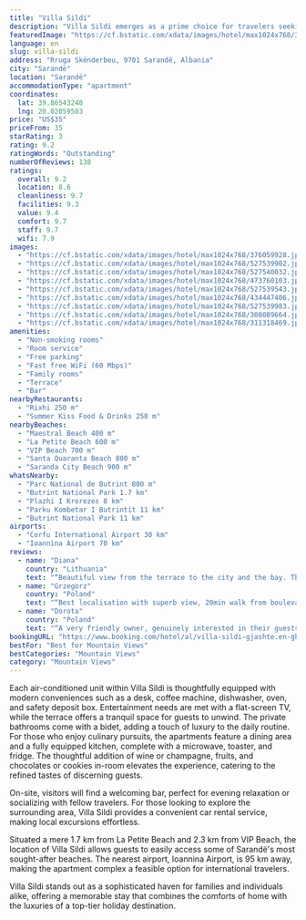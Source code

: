 ```yaml
---
title: "Villa Sildi"
description: "Villa Sildi emerges as a prime choice for travelers seeking a blend of comfort and convenience in Sarandë, located just a short distance from the serene Maestral Beach."
featuredImage: "https://cf.bstatic.com/xdata/images/hotel/max1024x768/376059928.jpg?k=69ef433c297583314e9bbfce52c2102c88c74a5c47910917f6624c2fb5cff309&o=&hp=1"
language: en
slug: villa-sildi
address: "Rruga Skënderbeu, 9701 Sarandë, Albania"
city: "Sarandë"
location: "Sarandë"
accommodationType: "apartment"
coordinates:
  lat: 39.86543248
  lng: 20.02059503
price: "US$35"
priceFrom: 35
starRating: 3
rating: 9.2
ratingWords: "Outstanding"
numberOfReviews: 138
ratings:
  overall: 9.2
  location: 8.6
  cleanliness: 9.7
  facilities: 9.3
  value: 9.4
  comfort: 9.7
  staff: 9.7
  wifi: 7.9
images:
  - "https://cf.bstatic.com/xdata/images/hotel/max1024x768/376059928.jpg?k=69ef433c297583314e9bbfce52c2102c88c74a5c47910917f6624c2fb5cff309&o=&hp=1"
  - "https://cf.bstatic.com/xdata/images/hotel/max1024x768/527539902.jpg?k=2098570b841077f352a5856460eb41ec15fb1c01be28f8f8bce84747cf238b3d&o=&hp=1"
  - "https://cf.bstatic.com/xdata/images/hotel/max1024x768/527540032.jpg?k=fb194af23bc3a33a9f9a3c229ab249ffa8bfd167dee11d2793a934ce817cd867&o=&hp=1"
  - "https://cf.bstatic.com/xdata/images/hotel/max1024x768/473760103.jpg?k=bda8287c819033c11266779a0053bff0b431d17c2fe730ae95822baa90d12c54&o=&hp=1"
  - "https://cf.bstatic.com/xdata/images/hotel/max1024x768/527539543.jpg?k=2350a99c609367842769e011be842d0a0d211974a2c095e6a87b8290883068df&o=&hp=1"
  - "https://cf.bstatic.com/xdata/images/hotel/max1024x768/434447406.jpg?k=9556745193d228e3cb0322a1925405ac45ada9c8c47d83086145842dbb61bba1&o=&hp=1"
  - "https://cf.bstatic.com/xdata/images/hotel/max1024x768/527539983.jpg?k=58eb96c439aef73a966738bd12ea3648121e5f89792614aa4cedff9a3a4eda27&o=&hp=1"
  - "https://cf.bstatic.com/xdata/images/hotel/max1024x768/308089664.jpg?k=4a46c796b578b5c456c34e917095dc97f3d4e81da080383025466c6babb014ad&o=&hp=1"
  - "https://cf.bstatic.com/xdata/images/hotel/max1024x768/311318469.jpg?k=8361f495378bc81e0b5097423998f20f856189303935ed5e112a064581355d3a&o=&hp=1"
amenities:
  - "Non-smoking rooms"
  - "Room service"
  - "Free parking"
  - "Fast free WiFi (60 Mbps)"
  - "Family rooms"
  - "Terrace"
  - "Bar"
nearbyRestaurants:
  - "Rixhi 250 m"
  - "Summer Kiss Food & Drinks 250 m"
nearbyBeaches:
  - "Maestral Beach 400 m"
  - "La Petite Beach 600 m"
  - "VIP Beach 700 m"
  - "Santa Quaranta Beach 800 m"
  - "Saranda City Beach 900 m"
whatsNearby:
  - "Parc National de Butrint 800 m"
  - "Butrint National Park 1.7 km"
  - "Plazhi I Krorezes 8 km"
  - "Parku Kombetar I Butrintit 11 km"
  - "Butrint National Park 11 km"
airports:
  - "Corfu International Airport 30 km"
  - "Ioannina Airport 70 km"
reviews:
  - name: "Diana"
    country: "Lithuania"
    text: "“Beautiful view from the terrace to the city and the bay. The house is newly built.”"
  - name: "Grzegorz"
    country: "Poland"
    text: "“Best localisation with superb view, 20min walk from boulevard and just few min with car. Clean and comfy rooms with AC. Very good contact w host.”"
  - name: "Dorota"
    country: "Poland"
    text: "“A very friendly owner, genuinely interested in their guests. Extremely helpful in every aspect - they can advise on what to see, which places to visit, where to eat well, and where to shop. A very caring host, during your stay, they can selflessly...”"
bookingURL: "https://www.booking.com/hotel/al/villa-sildi-gjashte.en-gb.html?aid=8035640"
bestFor: "Best for Mountain Views"
bestCategories: "Mountain Views"
category: "Mountain Views"
---
```


Each air-conditioned unit within Villa Sildi is thoughtfully equipped with modern conveniences such as a desk, coffee machine, dishwasher, oven, and safety deposit box. Entertainment needs are met with a flat-screen TV, while the terrace offers a tranquil space for guests to unwind. The private bathrooms come with a bidet, adding a touch of luxury to the daily routine. For those who enjoy culinary pursuits, the apartments feature a dining area and a fully equipped kitchen, complete with a microwave, toaster, and fridge. The thoughtful addition of wine or champagne, fruits, and chocolates or cookies in-room elevates the experience, catering to the refined tastes of discerning guests.

On-site, visitors will find a welcoming bar, perfect for evening relaxation or socializing with fellow travelers. For those looking to explore the surrounding area, Villa Sildi provides a convenient car rental service, making local excursions effortless.

Situated a mere 1.7 km from La Petite Beach and 2.3 km from VIP Beach, the location of Villa Sildi allows guests to easily access some of Sarandë's most sought-after beaches. The nearest airport, Ioannina Airport, is 95 km away, making the apartment complex a feasible option for international travelers.

Villa Sildi stands out as a sophisticated haven for families and individuals alike, offering a memorable stay that combines the comforts of home with the luxuries of a top-tier holiday destination.